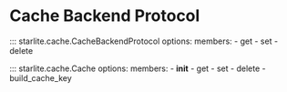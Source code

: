 # Cache Backend Protocol

::: starlite.cache.CacheBackendProtocol
    options:
        members:
            - get
            - set
            - delete

::: starlite.cache.Cache
    options:
        members:
            - __init__
            - get
            - set
            - delete
            - build_cache_key
